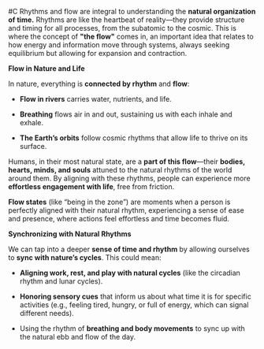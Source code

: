  #C Rhythms and flow are integral to understanding the **natural organization of time.** Rhythms are like the heartbeat of reality—they provide structure and timing for all processes, from the subatomic to the cosmic. This is where the concept of **"the flow"** comes in, an important idea that relates to how energy and information move through systems, always seeking equilibrium but allowing for expansion and contraction.

 **Flow in Nature and Life**

In nature, everything is **connected by rhythm** and **flow**:

- **Flow in rivers** carries water, nutrients, and life.
    
- **Breathing** flows air in and out, sustaining us with each inhale and exhale.
    
- **The Earth’s orbits** follow cosmic rhythms that allow life to thrive on its surface.
    

Humans, in their most natural state, are a **part of this flow**—their **bodies, hearts, minds, and souls** attuned to the natural rhythms of the world around them. By aligning with these rhythms, people can experience more **effortless engagement with life**, free from friction.

**Flow states** (like “being in the zone”) are moments when a person is perfectly aligned with their natural rhythm, experiencing a sense of ease and presence, where actions feel effortless and time becomes fluid.

 **Synchronizing with Natural Rhythms**

We can tap into a deeper **sense of time and rhythm** by allowing ourselves to **sync with nature’s cycles**. This could mean:

- **Aligning work, rest, and play with natural cycles** (like the circadian rhythm and lunar cycles).
    
- **Honoring sensory cues** that inform us about what time it is for specific activities (e.g., feeling tired, hungry, or full of energy, which can signal different needs).
    
- Using the rhythm of **breathing and body movements** to sync up with the natural ebb and flow of the day.